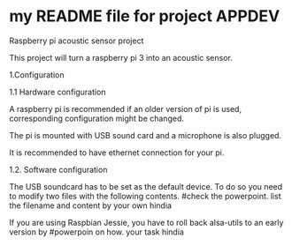 # my README file for project APPDEV
Raspberry pi acoustic sensor project

This project will turn a raspberry pi 3 into an acoustic sensor.

1.Configuration

1.1 Hardware configuration

A raspberry pi is recommended if an older version of pi is used, corresponding configuration might be changed.

The pi is mounted with USB sound card and a microphone is also plugged.

It is recommended to have ethernet connection for your pi.

1.2. Software configuration

The USB soundcard has to be set as the default device. To do so you need to modify two files with the following contents. #check the powerpoint. list the filename and content by your own hindia

If you are using Raspbian Jessie, you have to roll back alsa-utils to an early version by #powerpoin on how. your task hindia
